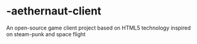 -aethernaut-client
==================

An open-source game client project based on HTML5 technology inspired on steam-punk and space flight
